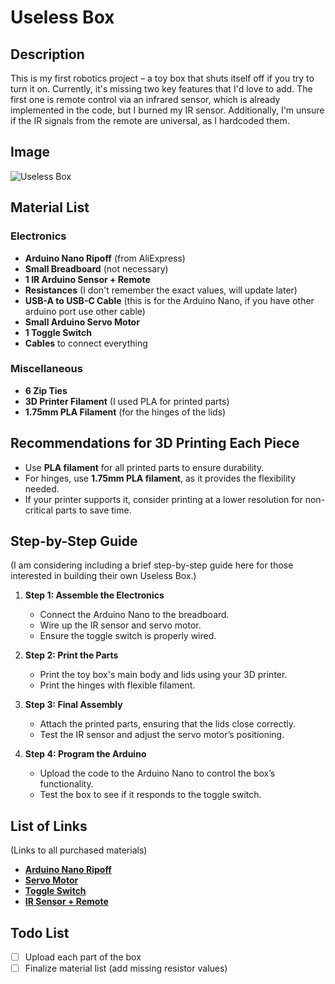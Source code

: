 # Useless Box

## Description
This is my first robotics project – a toy box that shuts itself off if you try to turn it on. Currently, it's missing two key features that I'd love to add. The first one is remote control via an infrared sensor, which is already implemented in the code, but I burned my IR sensor. Additionally, I'm unsure if the IR signals from the remote are universal, as I hardcoded them.

## Image
![Useless Box](https://github.com/user-attachments/assets/666d4b1d-c0aa-4b3d-af3e-66cad7212b69)

## Material List

### Electronics
- **Arduino Nano Ripoff** (from AliExpress)
- **Small Breadboard** (not necessary)
- **1 IR Arduino Sensor + Remote**
- **Resistances** (I don't remember the exact values, will update later)
- **USB-A to USB-C Cable** (this is for the Arduino Nano, if you have other arduino port use other cable)
- **Small Arduino Servo Motor**
- **1 Toggle Switch**
- **Cables** to connect everything

### Miscellaneous
- **6 Zip Ties**
- **3D Printer Filament** (I used PLA for printed parts)
- **1.75mm PLA Filament** (for the hinges of the lids)

## Recommendations for 3D Printing Each Piece
- Use **PLA filament** for all printed parts to ensure durability.
- For hinges, use **1.75mm PLA filament**, as it provides the flexibility needed.
- If your printer supports it, consider printing at a lower resolution for non-critical parts to save time.

## Step-by-Step Guide
(I am considering including a brief step-by-step guide here for those interested in building their own Useless Box.)

1. **Step 1: Assemble the Electronics**
   - Connect the Arduino Nano to the breadboard.
   - Wire up the IR sensor and servo motor.
   - Ensure the toggle switch is properly wired.
   
2. **Step 2: Print the Parts**
   - Print the toy box's main body and lids using your 3D printer.
   - Print the hinges with flexible filament.

3. **Step 3: Final Assembly**
   - Attach the printed parts, ensuring that the lids close correctly.
   - Test the IR sensor and adjust the servo motor’s positioning.

4. **Step 4: Program the Arduino**
   - Upload the code to the Arduino Nano to control the box’s functionality.
   - Test the box to see if it responds to the toggle switch.

## List of Links
(Links to all purchased materials)

-  [**Arduino Nano Ripoff**](https://es.aliexpress.com/item/1005006187928150.html?spm=a2g0o.cart.0.0.11817a9dF4HMNO&mp=1&gatewayAdapt=glo2esp)
-  [**Servo Motor**](https://es.aliexpress.com/item/1005007173214082.html?spm=a2g0o.productlist.main.3.12b9OpbXOpbXVl&algo_pvid=4fa8ce3a-e8b5-472c-a247-ebf8b46f9c78&algo_exp_id=4fa8ce3a-e8b5-472c-a247-ebf8b46f9c78-1&pdp_ext_f=%7B"order"%3A"2380"%2C"eval"%3A"1"%7D&pdp_npi=4%40dis%21EUR%211.97%210.99%21%21%2114.59%217.36%21%402103849717400660012488578eaa8c%2112000039699110343%21sea%21ES%210%21ABX&curPageLogUid=ICZvGHkqtQgu&utparam-url=scene%3Asearch%7Cquery_from%3A)
-  [**Toggle Switch**](https://es.aliexpress.com/item/4000413987958.html?spm=a2g0o.cart.0.0.11817a9dF4HMNO&mp=1&gatewayAdapt=glo2esp)
-  [**IR Sensor + Remote**](https://es.aliexpress.com/item/1005007728795025.html?spm=a2g0o.productlist.main.1.4ae7GwQGGwQGm9&algo_pvid=70ff00ed-e23f-413a-8c53-1d52e5e1f780&algo_exp_id=70ff00ed-e23f-413a-8c53-1d52e5e1f780-0&pdp_ext_f=%7B"order"%3A"239"%2C"eval"%3A"1"%7D&pdp_npi=4%40dis%21EUR%215.71%210.99%21%21%2142.34%217.32%21%40211b6c1917400673354016497e0207%2112000042708422076%21sea%21ES%210%21ABX&curPageLogUid=Z1bVlBDdUvRJ&utparam-url=scene%3Asearch%7Cquery_from%3A)

## Todo List

- [ ] Upload each part of the box
- [ ] Finalize material list (add missing resistor values)
<!--# Useless-Box
A useless box machine i made as my first arduino project

Structure of the readme
 - Title : Useless Box
 - Description: My first Robotics project about a toy box that shuts itself of if you try to turn it on,
   currently it is missing two features that I really like. The first one is remote control via infrared
   sensor which is already implemented via code but I burned my IR sensor and also i dont know if the ir
   signals of the remote are universal because I hardcoded them.
 - Image
 - Material list
 - Recomendations for 3D printing each piece
 - Step by step guide maybe?
 - List of Links
 
Todo list:
  -Upload each part of the box
  - Material list
     -Electronics
       - Arduino NANO ripoff from aliespress
       - Small breadboard
       - 1 IR arduino sensor + remote
       - Resistances (I DONT REMEMBER THE NUMBERS, COME BACK AND PUT THE OHMs)
       - USB-A to USB-C cable
       - Small arduino servo motor
       - 1 toggle switch (NOT UNIVERSAL, I will put the link to mine in with the links of all the other pieces)
       - Cables to connect everything
     -Miscelaneus
       - 6 Zip ties
       - 3D printer Filament (I used PLA) for the printed parts
       - 1.75mm filament (again PLA) for the hinges of the lids
  - List of links i bought materials from:
       Servo motor:
       Arduino Nano ripoff :
       IR sensor + remote :
       Toggle switch:-->

